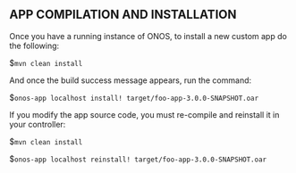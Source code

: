 APP COMPILATION AND INSTALLATION
--------------------------------

Once you have a running instance of ONOS, to install a new custom app do the following:

$`mvn clean install`

And once the build success message appears, run the command:

$`onos-app localhost install! target/foo-app-3.0.0-SNAPSHOT.oar`

If you modify the app source code, you must re-compile and reinstall it in your controller:

$`mvn clean install`

$`onos-app localhost reinstall! target/foo-app-3.0.0-SNAPSHOT.oar`